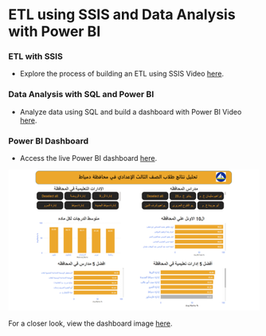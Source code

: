 # ETL using SSIS and Data Analysis with Power BI

### ETL with SSIS
- Explore the process of building an ETL using SSIS Video [here](https://www.youtube.com/watch?v=2UTCREiSh54&t=14s).

### Data Analysis with SQL and Power BI
- Analyze data using SQL and build a dashboard with Power BI Video [here](https://www.youtube.com/watch?v=bn8zCCTIiBU).

### Power BI Dashboard
- Access the live Power BI dashboard [here](https://app.powerbi.com/view?r=eyJrIjoiYjM5MjA2ZGQtNDkzMS00OWMwLWJlZjUtYmJhMWUxYjIyMGE5I).

![Dashboard](https://github.com/abdelrahmanfaheem/Damietta-DWH-Analysis-using-Sql-And-Power-BI/blob/main/Slide1.PNG)

For a closer look, view the dashboard image [here](https://github.com/abdelrahmanfaheem/Damietta-DWH-Analysis-using-Sql-And-Power-BI/blob/main/Slide1.PNG).
